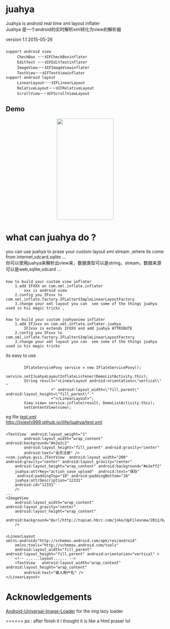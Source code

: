juahya
======

Juahya is android real time xml layout inflater<br />
Juahya 是一个android的实时解析xml转化为view的解析器<br />

version 1.1 2015-05-26
###     
    support android view
         CheckBox －－》IFCheckBoxinflater
         EditText －－》IFEditTextinflater
         ImageView－－》IFImageViewinflater
         TextView－－》IFTextViewinflater
    support android layout   
         LinearLayout－－》IFLinearLayout
         RelativeLayout－－》IFRelativeLayout
         ScrollView－－》IFScrollViewLayout


## Demo
<p align="center" >
<img src="http://jixieshi999.github.io/ilife/images/juahyademo.gif" width="180" height="320"/>
</p>

what can juahya do ?
======
you can use juahya to prase your custom layout xml stream ,where its come from internet,sdcard,sqlite ...<br />
你可以使用juahya来解析出view来，数据类型可以是string，stream，数据来源可以是web,sqlite,sdcard ...<br />
###
    how to build your custom view inflater
        1.add IFXXX on com.xml.inflate.inflater
            xxx is android view
        2.config you IFxxx to com.xml.inflate.factory.IFLalterSImpleLinearLayoutFactory
        3.change your xml layout you can  see some of the things juahya used in his magic tricks ,

###
    how to build your custom juahyaview inflater
        1.add IFJxxx on com.xml.inflate.inflater.juahya
            IFJxxx is extends IFXXX and add juahya ATTRIBUTE
        2.config you IFxxx to com.xml.inflate.factory.IFLalterSImpleLinearLayoutFactory
        3.change your xml layout you can  see some of the things juahya used in his magic tricks
        
its easy to use
###
```
		IFlateServicePoxy service = new IFlateServicePoxy();
		service.setIJuahyaLayoutInflateListener(DemoListActivity.this);
		String result="<LinearLayout android:orientation=\"vertical\" "
					+" android:layout_width=\"fill_parent\" android:layout_height=\"fill_parent\" "
					+"</LinearLayout>";
		View view= service.inflate(result, DemoListActivity.this);
		setContentView(view);
```		
eg file [test.xml](jixieshi999.github.io/ilife/juahya/test.xml)
<br>http://jixieshi999.github.io/ilife/juahya/test.xml
###
    <TextView  android:layout_weight="1"
            android:layout_width="wrap_content" android:background="#e2e2c2"
            android:layout_height="fill_parent" android:gravity="center" 
            android:text="会员注册" />
    <com.juahya.guis.JTextView  android:layout_width="200" android:gravity="center" android:layout_gravity="center"
        android:layout_height="wrap_content" android:background="#e2eff2"
        juahya:attrKey="action_save_upload"  android:text="保存"
         android:paddingTop="10" android:paddingBottom="10" 
        juahya:attrDescription="12331" 
        android:id="12331" 
        />
    ...
    <ImageView 
        android:layout_width="wrap_content"  android:layout_gravity="center"
        android:layout_height="wrap_content"  
        android:background="@url/http://tupian.hbrc.com/joke/UpFilesnew/2012/6/23/201262303147971.jpg"
        />
###
    <LinearLayout xmlns:android="http://schemas.android.com/apk/res/android"
        xmlns:tools="http://schemas.android.com/tools"
        android:layout_width="fill_parent" android:layout_height="fill_parent" android:orientation="vertical" >
        <!-- ......layout...... -->
        <TextView   android:layout_width="wrap_content"  android:layout_height="wrap_content"  
            android:text="输入用户名" />
    </LinearLayout>
Acknowledgements
======

[Android-Universal-Image-Loader](https://github.com/nostra13/Android-Universal-Image-Loader) for the img lazy loader<br />


======
ps : after finish it i thought it is like a html praser lol<br />

